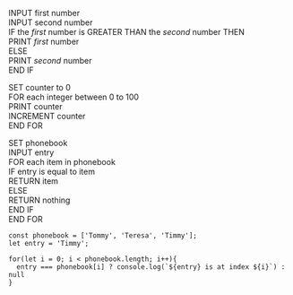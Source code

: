 INPUT first number  
INPUT second number  
IF the *first* number is GREATER THAN the *second* number THEN  
  PRINT *first* number  
ELSE  
  PRINT *second* number  
END IF  

SET counter to 0  
FOR each integer between 0 to 100  
  PRINT counter  
  INCREMENT counter  
END FOR  

SET phonebook  
INPUT entry  
FOR each item in phonebook  
  IF entry is equal to item  
    RETURN item  
  ELSE  
    RETURN nothing  
  END IF  
END FOR  

```
const phonebook = ['Tommy', 'Teresa', 'Timmy'];
let entry = 'Timmy';

for(let i = 0; i < phonebook.length; i++){
  entry === phonebook[i] ? console.log(`${entry} is at index ${i}`) : null
}
```
